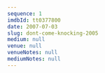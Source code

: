 ```yaml
---
sequence: 1
imdbId: tt0377800
date: 2007-07-03
slug: dont-come-knocking-2005
medium: null
venue: null
venueNotes: null
mediumNotes: null
---
```


